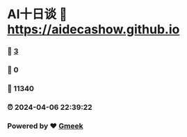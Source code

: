 #  AI十日谈  :link: https://aidecashow.github.io 
### :page_facing_up: [3](https://aidecashow.github.io/tag.html) 
### :speech_balloon: 0 
### :hibiscus: 11340 
### :alarm_clock: 2024-04-06 22:39:22 
### Powered by :heart: [Gmeek](https://github.com/Meekdai/Gmeek)
